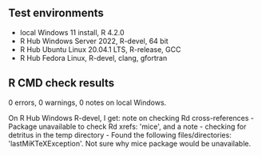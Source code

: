## Test environments
* local Windows 11 install, R 4.2.0
* R Hub Windows Server 2022, R-devel, 64 bit
* R Hub Ubuntu Linux 20.04.1 LTS, R-release, GCC
* R Hub Fedora Linux, R-devel, clang, gfortran

## R CMD check results
0 errors, 0 warnings, 0 notes on local Windows.

On R Hub Windows R-devel, I get: note on checking Rd cross-references - Package unavailable to check Rd xrefs: 'mice', and a note - checking for detritus in the temp directory - Found the following files/directories: 'lastMiKTeXException'. Not sure why mice package would be unavailable.

